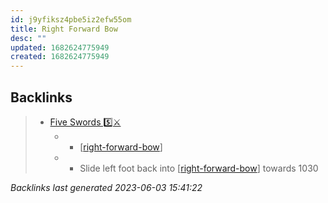 ```yaml
---
id: j9yfiksz4pbe5iz2efw55om
title: Right Forward Bow
desc: ""
updated: 1682624775949
created: 1682624775949
---
```


## Backlinks

> - [Five Swords 5️⃣⚔️](..\techniques\hobbies.karate.kenpo.techniques.five-swords.md)
>   - - [[right-forward-bow]]
>   - - Slide left foot back into [[right-forward-bow]] towards 1030

_Backlinks last generated 2023-06-03 15:41:22_

[//begin]: # "Autogenerated link references for markdown compatibility"
[right-forward-bow]: right-forward-bow "Right Forward Bow"
[//end]: # "Autogenerated link references"